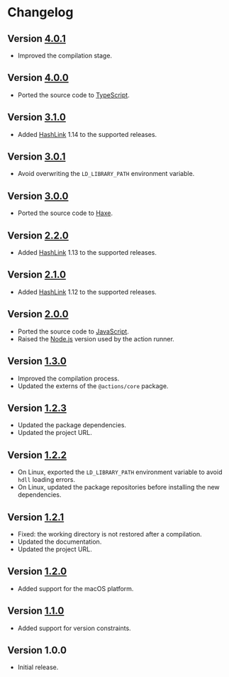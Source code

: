 # Changelog

## Version [4.0.1](https://github.com/cedx/setup-hashlink/compare/v4.0.0...v4.0.1)
- Improved the compilation stage.

## Version [4.0.0](https://github.com/cedx/setup-hashlink/compare/v3.1.0...v4.0.0)
- Ported the source code to [TypeScript](https://www.typescriptlang.org).

## Version [3.1.0](https://github.com/cedx/setup-hashlink/compare/v3.0.1...v3.1.0)
- Added [HashLink](https://hashlink.haxe.org) 1.14 to the supported releases.

## Version [3.0.1](https://github.com/cedx/setup-hashlink/compare/v3.0.0...v3.0.1)
- Avoid overwriting the `LD_LIBRARY_PATH` environment variable.

## Version [3.0.0](https://github.com/cedx/setup-hashlink/compare/v2.2.0...v3.0.0)
- Ported the source code to [Haxe](https://haxe.org).

## Version [2.2.0](https://github.com/cedx/setup-hashlink/compare/v2.1.0...v2.2.0)
- Added [HashLink](https://hashlink.haxe.org) 1.13 to the supported releases.

## Version [2.1.0](https://github.com/cedx/setup-hashlink/compare/v2.0.0...v2.1.0)
- Added [HashLink](https://hashlink.haxe.org) 1.12 to the supported releases.

## Version [2.0.0](https://github.com/cedx/setup-hashlink/compare/v1.3.0...v2.0.0)
- Ported the source code to [JavaScript](https://developer.mozilla.org/docs/Web/JavaScript).
- Raised the [Node.js](https://nodejs.org) version used by the action runner.

## Version [1.3.0](https://github.com/cedx/setup-hashlink/compare/v1.2.3...v1.3.0)
- Improved the compilation process.
- Updated the externs of the `@actions/core` package.

## Version [1.2.3](https://github.com/cedx/setup-hashlink/compare/v1.2.2...v1.2.3)
- Updated the package dependencies.
- Updated the project URL.

## Version [1.2.2](https://github.com/cedx/setup-hashlink/compare/v1.2.1...v1.2.2)
- On Linux, exported the `LD_LIBRARY_PATH` environment variable to avoid `hdll` loading errors.
- On Linux, updated the package repositories before installing the new dependencies.

## Version [1.2.1](https://github.com/cedx/setup-hashlink/compare/v1.2.0...v1.2.1)
- Fixed: the working directory is not restored after a compilation.
- Updated the documentation.
- Updated the project URL.

## Version [1.2.0](https://github.com/cedx/setup-hashlink/compare/v1.1.0...v1.2.0)
- Added support for the macOS platform.

## Version [1.1.0](https://github.com/cedx/setup-hashlink/compare/v1.0.0...v1.1.0)
- Added support for version constraints.

## Version 1.0.0
- Initial release.
